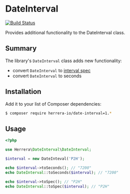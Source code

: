 DateInterval
============

[![Build Status](https://travis-ci.org/herrera-io/php-date-interval.png)](http://travis-ci.org/herrera-io/php-date-interval)

Provides additional functionality to the DateInterval class.

Summary
-------

The library's `DateInterval` class adds new functionality:

- convert `DateInterval` to [interval spec](http://php.net/manual/en/dateinterval.construct.php)
- convert `DateInterval` to seconds

Installation
------------

Add it to your list of Composer dependencies:

```sh
$ composer require herrera-io/date-interval=1.*
```

Usage
-----

```php
<?php

use Herrera\DateInterval\DateInterval;

$interval = new DateInteval('P2H');

echo $interval->toSeconds(); // "7200"
echo DateInterval::toSeconds($interval); // "7200"

echo $interval->toSpec(); // "P2H"
echo DateInterval::toSpec($interval); // "P2H"
```
